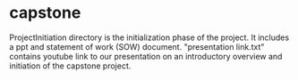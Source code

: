 # capstone

ProjectInitiation directory is the initialization phase of the project. It includes a ppt and statement of work (SOW) document. "presentation link.txt" contains youtube link to our presentation on an introductory overview and initiation of the capstone project. 

